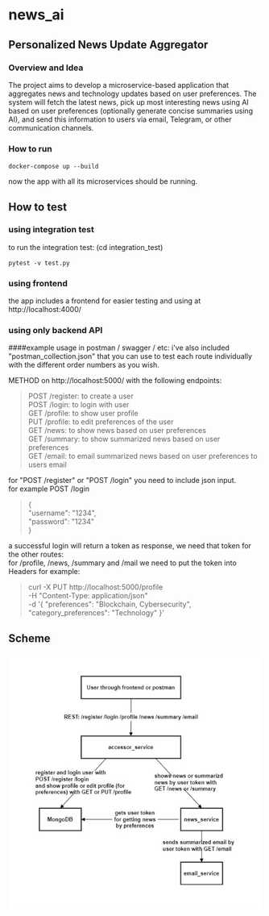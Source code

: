 # news_ai

## Personalized News Update Aggregator

### Overview and Idea

The project aims to develop a microservice-based application that aggregates news
and technology updates based on user preferences. The system will fetch the latest
news, pick up most interesting news using AI based on user preferences (optionally
generate concise summaries using AI), and send this information to users via email,
Telegram, or other communication channels.


### How to run

```
docker-compose up --build
```

now the app with all its microservices should be running.

## How to test

### using integration test
to run the integration test: (cd integration_test)  
```
pytest -v test.py 
```

### using frontend
the app includes a frontend for easier testing and using at http://localhost:4000/

### using only backend API
####example usage in postman / swagger / etc:
i've also included "postman_collection.json" that you can use to test each route individually with the different order numbers as you wish.  

METHOD on http://localhost:5000/ with the following endpoints:  
>POST /register: to create a user  
POST /login: to login with user  
GET /profile: to show user profile  
PUT /profile: to edit preferences of the user  
GET /news: to show news based on user preferences  
GET /summary: to show summarized news based on user preferences  
GET /email: to email summarized news based on user preferences to users email  

for "POST /register" or "POST /login" you need to include json input.  
for example POST /login  
>{  
    "username": "1234",  
    "password": "1234"  
}  

a successful login will return a token as response, we need that token for the other routes:  
for /profile, /news, /summary and /mail we need to put the token into Headers for example:  
>curl -X PUT http://localhost:5000/profile \
     -H "Content-Type: application/json" \
     -d '{
            "preferences": "Blockchain, Cybersecurity",
            "category_preferences": "Technology"
         }'

## Scheme

![!\[alt text\](scheme.png)  ](./images/scheme.png)